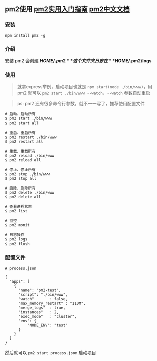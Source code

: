 ## pm2使用 [pm2实用入门指南](http://imweb.io/topic/57c8cbb27f226f687b365636) [pm2中文文档](http://www.cnblogs.com/zhentaoo/p/6421977.html)

### 安装

```shell
npm install pm2 -g
```

### 介绍

安装 pm2 会创建 **$HOME/.pm2** 这个文件夹 日志在 **$HOME/.pm2/logs**

### 使用

> 就拿express举例，启动项目也就是 `npm start(node ./bin/www)`，用 pm2 就可以 `pm2 start ./bin/www --watch`，`--watch` 参数自动重启

> ps: pm2 还有很多命令行参数，就不一一写了，推荐使用配置文件

```shell
# 启动、启动所有
$ pm2 start ./bin/www
$ pm2 start all

# 重启、重启所有
$ pm2 restart ./bin/www
$ pm2 restart all

# 重载、重载所有
$ pm2 reload ./bin/www
$ pm2 reload all

# 停止、停止所有
$ pm2 stop ./bin/www
$ pm2 stop all

# 删除、删除所有
$ pm2 delete ./bin/www
$ pm2 delete all

# 查看进程状态
$ pm2 list

# 监控
$ pm2 monit

# 日志操作
$ pm2 logs
$ pm2 flush
```

### 配置文件

```shell
# process.json

{
  "apps": [
    {
      "name": "pm2-test",
      "script": "./bin/www",
      "watch"       : false,
      "max_memory_restart" : "110M",
      "merge_logs"  : true,
      "instances"   : 2,
      "exec_mode"   : "cluster",
      "env": {
          "NODE_ENV": "test"
      }
    }
  ]
}
```

然后就可以 `pm2 start process.json` 启动项目

